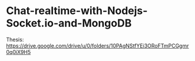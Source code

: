 # Chat-realtime-with-Nodejs-Socket.io-and-MongoDB
Thesis: https://drive.google.com/drive/u/0/folders/10PAgNStfYEi3ORoFTmPCGgmr0q0iX9H5
